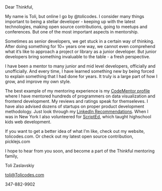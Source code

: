 Dear Thinkful,

My name is Toli, but online I go by @tolicodes. I consider many things important to being a stellar developer - keeping up with the latest technologies, making open source contributions, going to meetups and conferences. But one of the most important aspects in mentorship.

  

Sometimes as senior developers, we get stuck in a certain way of thinking. After doing something for 10+ years one way, we cannot even comprehend what it’s like to approach a project or library as a junior developer. But junior developers bring something invaluable to the table - a fresh perspective.

  

I have been a mentor to many junior and mid level developers, officially and unofficially. And every time, I have learned something new by being forced to explain something that I had done for years. It truly is a large part of how I grow, and improve my own style.

  

The best example of my mentoring experience is my [CodeMentor profile](https://www.codementor.io/tolicodes) where I have mentored hundreds of programmers on data visualization and frontend development. My reviews and ratings speak for themseleves. I have also advised dozens of startups on proper product development methodology. Just look through my [LinkedIn Recommendations](https://www.linkedin.com/in/tolicodes/). When I was in New York I also volunteered for [ScriptEd](https://scripted.org/our-team/volunteers/), which taught highschool kids web development.

  

If you want to get a better idea of what I’m like, check out my website, tolicodes.com. Or check out my latest open source contribution, picklejs.com

  

I hope to hear from you soon, and become a part of the Thinkful mentoring family,

  
  

Toli Zaslavskiy

[toli@Tolicodes.com](mailto:toli@Tolicodes.com)

347-882-9902
<!--stackedit_data:
eyJoaXN0b3J5IjpbLTQ5Njk4MjMwNF19
-->